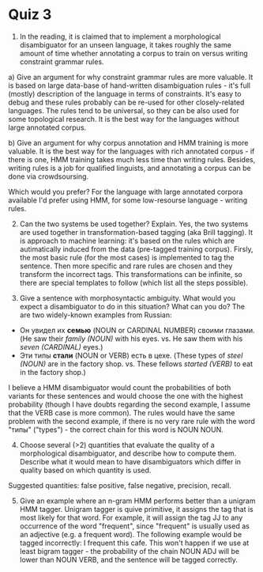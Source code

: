 # Quiz 3

1. In the reading, it is claimed that to implement a morphological disambiguator for an unseen language, it takes roughly the same amount of time whether annotating a corpus to train on versus writing constraint grammar rules.

a) Give an argument for why constraint grammar rules are more valuable.
It is based on large data-base of hand-written disambiguation rules - it's full (mostly) description of the language in terms of constraints. It's easy to debug and these rules probably can be re-used for other closely-related languages. The rules tend to be universal, so they can be also used for some topological research. It is the best way for the languages without large annotated corpus.

b) Give an argument for why corpus annotation and HMM training is more valuable.
It is the best way for the languages with rich annotated corpus - if there is one, HMM training takes much less time than writing rules. Besides, writing rules is a job for qualified linguists, and annotating a corpus can be done via crowdsoursing. 

Which would you prefer?
For the language with large annotated corpora available I'd prefer using HMM, for some low-resourse language - writing rules.

2. Can the two systems be used together? Explain.
Yes, the two systems are used together in transformation-based tagging (aka Brill tagging). It is approach to machine learning: it's based on the rules which are autimatically induced from the data (pre-tagged training corpus).
Firsly, the most basic rule (for the most cases) is implemented to tag the sentence. Then more specific and rare rules are chosen and they transform the incorrect tags. This transformations can be infinite, so there are special templates to follow (which list all the steps possible).

3. Give a sentence with morphosyntactic ambiguity. What would you expect a disambiguator to do in this situation? What can you do?
The are two widely-known examples from Russian:
- Он увидел их __семью__ (NOUN or CARDINAL NUMBER) своими глазами. (He saw their _family (NOUN)_ with his eyes. vs. He saw them with his _seven (CARDINAL)_ eyes.)
- Эти типы __стали__ (NOUN or VERB) есть в цехе. (These types of _steel (NOUN)_ are in the factory shop. vs. These fellows _started (VERB)_ to eat in the factory shop.)

I believe a HMM disambiguator would count the probabilities of both variants for these sentences and would choose the one with the highest probability (though I have doubts regarding the second example, I assume that the VERB case is more common). The rules would have the same problem with the second example, if there is no very rare rule with the word "типы" ("types") - the correct chain for this word is NOUN NOUN.

4. Choose several (>2) quantities that evaluate the quality of a morphological disambiguator, and describe how to compute them. Describe what it would mean to have disambiguators which differ in quality based on which quantity is used.

Suggested quantities: false positive, false negative, precision, recall.

5. Give an example where an n-gram HMM performs better than a unigram HMM tagger.
Unigram tagger is quive primitive, it assigns the  tag  that  is  most  likely  for  that  word.  For example, it will assign the tag JJ to any occurrence of the word "frequent", since "frequent" is usually used as an adjective (e.g. a frequent word). The following example would be tagged incorrectly: I frequent this cafe. This won't happen if we use at least bigram tagger - the probability of the chain NOUN ADJ will be lower than NOUN VERB, and the sentence will be tagged correctly.
